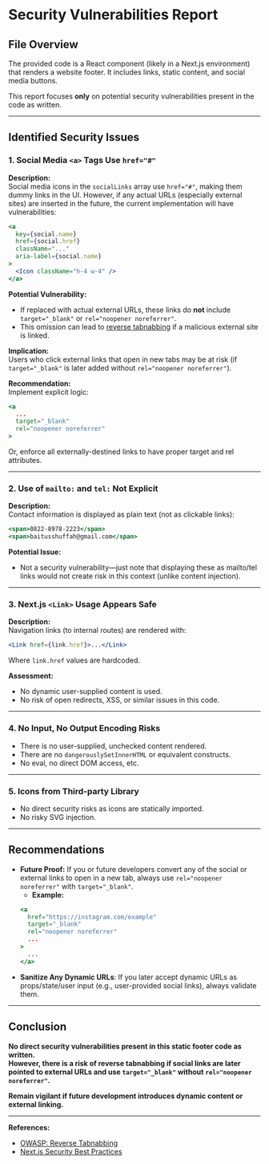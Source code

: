 # Security Vulnerabilities Report

## File Overview

The provided code is a React component (likely in a Next.js environment) that renders a website footer. It includes links, static content, and social media buttons.

This report focuses **only** on potential security vulnerabilities present in the code as written.

---

## Identified Security Issues

### 1. Social Media `<a>` Tags Use `href="#"`

**Description:**  
Social media icons in the `socialLinks` array use `href="#"`, making them dummy links in the UI. However, if any actual URLs (especially external sites) are inserted in the future, the current implementation will have vulnerabilities:

```jsx
<a
  key={social.name}
  href={social.href}
  className="..."
  aria-label={social.name}
>
  <Icon className="h-4 w-4" />
</a>
```

**Potential Vulnerability:**

- If replaced with actual external URLs, these links do **not** include `target="_blank"` or `rel="noopener noreferrer"`.
- This omission can lead to [reverse tabnabbing](https://owasp.org/www-community/attacks/Reverse_Tabnabbing) if a malicious external site is linked.

**Implication:**  
Users who click external links that open in new tabs may be at risk (if `target="_blank"` is later added without `rel="noopener noreferrer"`).

**Recommendation:**  
Implement explicit logic:

```jsx
<a
  ...
  target="_blank"
  rel="noopener noreferrer"
>
```

Or, enforce all externally-destined links to have proper target and rel attributes.

---

### 2. Use of `mailto:` and `tel:` Not Explicit

**Description:**  
Contact information is displayed as plain text (not as clickable links):

```jsx
<span>0822-8978-2223</span>
<span>baitusshuffah@gmail.com</span>
```

**Potential Issue:**

- Not a security vulnerability—just note that displaying these as mailto/tel links would not create risk in this context (unlike content injection).

---

### 3. Next.js `<Link>` Usage Appears Safe

**Description:**  
Navigation links (to internal routes) are rendered with:

```jsx
<Link href={link.href}>...</Link>
```

Where `link.href` values are hardcoded.

**Assessment:**

- No dynamic user-supplied content is used.
- No risk of open redirects, XSS, or similar issues in this code.

---

### 4. **No Input, No Output Encoding Risks**

- There is no user-supplied, unchecked content rendered.
- There are no `dangerouslySetInnerHTML` or equivalent constructs.
- No eval, no direct DOM access, etc.

---

### 5. **Icons from Third-party Library**

- No direct security risks as icons are statically imported.
- No risky SVG injection.

---

## Recommendations

- **Future Proof:** If you or future developers convert any of the social or external links to open in a new tab, always use `rel="noopener noreferrer"` with `target="_blank"`.
  - **Example:**
  ```jsx
  <a
    href="https://instagram.com/example"
    target="_blank"
    rel="noopener noreferrer"
    ...
  >
    ...
  </a>
  ```
- **Sanitize Any Dynamic URLs**: If you later accept dynamic URLs as props/state/user input (e.g., user-provided social links), always validate them.

---

## Conclusion

**No direct security vulnerabilities present in this static footer code as written.**  
**However, there is a risk of reverse tabnabbing if social links are later pointed to external URLs and use `target="_blank"` without `rel="noopener noreferrer"`.**

**Remain vigilant if future development introduces dynamic content or external linking.**

---

**References:**

- [OWASP: Reverse Tabnabbing](https://owasp.org/www-community/attacks/Reverse_Tabnabbing)
- [Next.js Security Best Practices](https://nextjs.org/docs/advanced-features/security)
